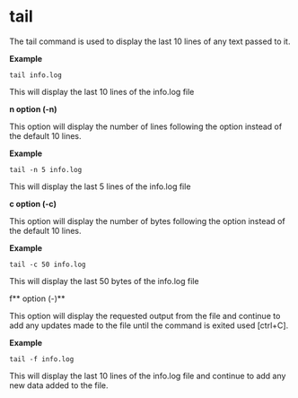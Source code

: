 # tail

The tail command is used to display the last 10 lines of any text passed to it.

**Example**

`tail info.log`

This will display the last 10 lines of the info.log file

**n option \(-n\)**

This option will display the number of lines following the option instead of the default 10 lines.

**Example**

`tail -n 5 info.log`

This will display the last 5 lines of the info.log file

**c option \(-c\)**

This option will display the number of bytes following the option instead of the default 10 lines.

**Example**

`tail -c 50 info.log`

This will display the last 50 bytes of the info.log file

f** option \(-\)**

This option will display the requested output from the file and continue to add any updates made to the file until the command is exited used \[ctrl+C\].

**Example**

`tail -f info.log`

This will display the last 10 lines of the info.log file and continue to add any new data added to the file.

